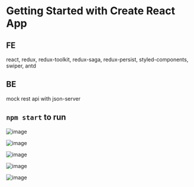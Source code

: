 # Getting Started with Create React App

## FE
   react, redux, redux-toolkit, redux-saga, redux-persist, styled-components, swiper, antd
## BE 
  mock rest api with json-server

## `npm start` to run


![image](https://user-images.githubusercontent.com/63250449/180860583-859a16f5-e90a-4071-9e07-b71f5873b3e1.png)

![image](https://user-images.githubusercontent.com/63250449/180860645-bcd83ad2-b5b8-4487-b0e0-fba87be44079.png)

![image](https://user-images.githubusercontent.com/63250449/180860744-b1a528f9-0b9c-45fe-8a0d-34b95c4a9591.png)

![image](https://user-images.githubusercontent.com/63250449/180860783-7504cf0d-9504-4d49-b20e-aebda78be9f8.png)

![image](https://user-images.githubusercontent.com/63250449/180860849-a42f1a91-53d7-41bc-89c6-417e18dce3d2.png)


